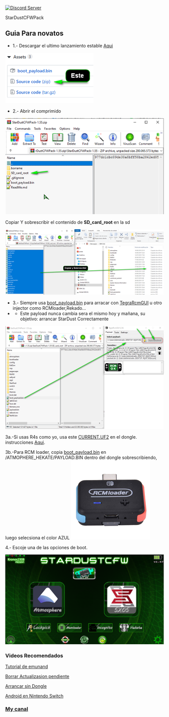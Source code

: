 <a href="https://discord.io/myrincon"><img src="https://discordapp.com/api/guilds/516631805621960704/embed.png" alt="Discord Server" /></a>

StarDustCFWPack
## Guia Para novatos

* 1.- Descargar el ultimo lanzamiento estable [Aqui](https://github.com/StarDustCFW/StarDustCFWPack/releases/latest)

![alt text](borrame/12.png)

* 2.- Abrir el comprimido

![alt text](borrame/22.png)

Copiar Y sobrescribir el contenido de **SD_card_root** en la sd 

![alt text](borrame/32.png)

* 3.- Siempre usa [boot_payload.bin](https://github.com/Kronos2308/StarDustCFWPack/blob/master/borrame/Payload-Forwarder.bin?raw=true) para arracar con [TegraRcmGUI](https://github.com/eliboa/TegraRcmGUI/releases/latest) u otro injector como RCMloader,Rekado...
* * Este payload nunca cambia sera el mismo hoy y mañana, su objetivo: arrancar StarDust Correctamente

![alt text](borrame/42.png)

 3a.-Si usas R4s como yo, usa este [CURRENT.UF2](https://github.com/StarDustCFW/StarDustCFWPack/blob/master/borrame/CURRENT.UF2?raw=true) en el dongle. instrucciones [Aqui](http://bit.ly/2tLBTua).

3b.-Para RCM loader, copia [boot_payload.bin](https://github.com/Kronos2308/StarDustCFWPack/blob/master/borrame/Payload-Forwarder.bin?raw=true) en /ATMOPHERE_HEKATE/PAYLOAD.BIN dentro del dongle sobrescribiendo, luego selecsiona el color AZUL 
![alt text](borrame/LED.png)

4.- Escoje una de las opciones de boot.

![alt text](borrame/screenshot.png)

### Videos Recomendados

[Tutorial de emunand](https://youtu.be/xyzpPqgWRaw)

[Borrar Actualizasion pendiente](https://youtu.be/SRb1joLdhD8)

[Arrancar sin Dongle](https://youtu.be/nD-GbkGiVrs)

[Android en Nintendo Switch](https://youtu.be/_eRYFteUd0U)

### [My canal](https://www.youtube.com/channel/UC0bSZcylREueGQmCM5mksNg) 

